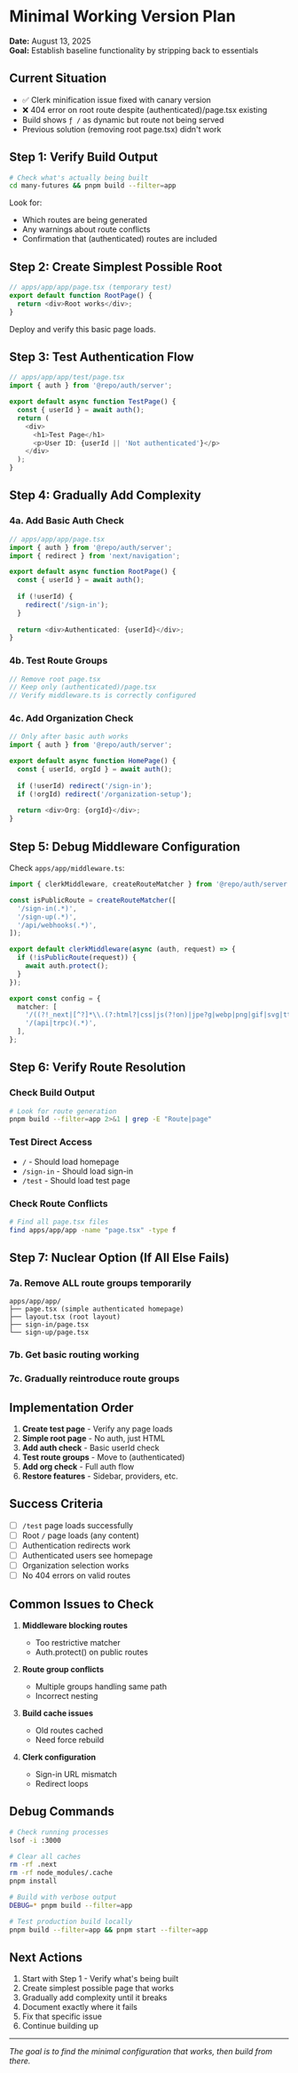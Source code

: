 # Minimal Working Version Plan

**Date:** August 13, 2025  
**Goal:** Establish baseline functionality by stripping back to essentials

## Current Situation
- ✅ Clerk minification issue fixed with canary version
- ❌ 404 error on root route despite (authenticated)/page.tsx existing
- Build shows `ƒ /` as dynamic but route not being served
- Previous solution (removing root page.tsx) didn't work

## Step 1: Verify Build Output
```bash
# Check what's actually being built
cd many-futures && pnpm build --filter=app
```
Look for:
- Which routes are being generated
- Any warnings about route conflicts
- Confirmation that (authenticated) routes are included

## Step 2: Create Simplest Possible Root
```typescript
// apps/app/app/page.tsx (temporary test)
export default function RootPage() {
  return <div>Root works</div>;
}
```
Deploy and verify this basic page loads.

## Step 3: Test Authentication Flow
```typescript
// apps/app/app/test/page.tsx
import { auth } from '@repo/auth/server';

export default async function TestPage() {
  const { userId } = await auth();
  return (
    <div>
      <h1>Test Page</h1>
      <p>User ID: {userId || 'Not authenticated'}</p>
    </div>
  );
}
```

## Step 4: Gradually Add Complexity

### 4a. Add Basic Auth Check
```typescript
// apps/app/app/page.tsx
import { auth } from '@repo/auth/server';
import { redirect } from 'next/navigation';

export default async function RootPage() {
  const { userId } = await auth();
  
  if (!userId) {
    redirect('/sign-in');
  }
  
  return <div>Authenticated: {userId}</div>;
}
```

### 4b. Test Route Groups
```typescript
// Remove root page.tsx
// Keep only (authenticated)/page.tsx
// Verify middleware.ts is correctly configured
```

### 4c. Add Organization Check
```typescript
// Only after basic auth works
import { auth } from '@repo/auth/server';

export default async function HomePage() {
  const { userId, orgId } = await auth();
  
  if (!userId) redirect('/sign-in');
  if (!orgId) redirect('/organization-setup');
  
  return <div>Org: {orgId}</div>;
}
```

## Step 5: Debug Middleware Configuration

Check `apps/app/middleware.ts`:
```typescript
import { clerkMiddleware, createRouteMatcher } from '@repo/auth/server';

const isPublicRoute = createRouteMatcher([
  '/sign-in(.*)',
  '/sign-up(.*)',
  '/api/webhooks(.*)',
]);

export default clerkMiddleware(async (auth, request) => {
  if (!isPublicRoute(request)) {
    await auth.protect();
  }
});

export const config = {
  matcher: [
    '/((?!_next|[^?]*\\.(?:html?|css|js(?!on)|jpe?g|webp|png|gif|svg|ttf|woff2?|ico|csv|docx?|xlsx?|zip|webmanifest)).*)',
    '/(api|trpc)(.*)',
  ],
};
```

## Step 6: Verify Route Resolution

### Check Build Output
```bash
# Look for route generation
pnpm build --filter=app 2>&1 | grep -E "Route|page"
```

### Test Direct Access
- `/` - Should load homepage
- `/sign-in` - Should load sign-in
- `/test` - Should load test page

### Check Route Conflicts
```bash
# Find all page.tsx files
find apps/app/app -name "page.tsx" -type f
```

## Step 7: Nuclear Option (If All Else Fails)

### 7a. Remove ALL route groups temporarily
```
apps/app/app/
├── page.tsx (simple authenticated homepage)
├── layout.tsx (root layout)
├── sign-in/page.tsx
└── sign-up/page.tsx
```

### 7b. Get basic routing working

### 7c. Gradually reintroduce route groups

## Implementation Order

1. **Create test page** - Verify any page loads
2. **Simple root page** - No auth, just HTML
3. **Add auth check** - Basic userId check
4. **Test route groups** - Move to (authenticated)
5. **Add org check** - Full auth flow
6. **Restore features** - Sidebar, providers, etc.

## Success Criteria

- [ ] `/test` page loads successfully
- [ ] Root `/` page loads (any content)
- [ ] Authentication redirects work
- [ ] Authenticated users see homepage
- [ ] Organization selection works
- [ ] No 404 errors on valid routes

## Common Issues to Check

1. **Middleware blocking routes**
   - Too restrictive matcher
   - Auth.protect() on public routes

2. **Route group conflicts**
   - Multiple groups handling same path
   - Incorrect nesting

3. **Build cache issues**
   - Old routes cached
   - Need force rebuild

4. **Clerk configuration**
   - Sign-in URL mismatch
   - Redirect loops

## Debug Commands

```bash
# Check running processes
lsof -i :3000

# Clear all caches
rm -rf .next
rm -rf node_modules/.cache
pnpm install

# Build with verbose output
DEBUG=* pnpm build --filter=app

# Test production build locally
pnpm build --filter=app && pnpm start --filter=app
```

## Next Actions

1. Start with Step 1 - Verify what's being built
2. Create simplest possible page that works
3. Gradually add complexity until it breaks
4. Document exactly where it fails
5. Fix that specific issue
6. Continue building up

---
*The goal is to find the minimal configuration that works, then build from there.*